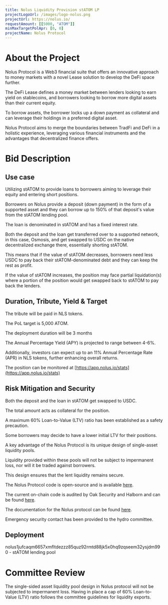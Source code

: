 ```yaml
---
title: Nolus Liquidity Provision stATOM LP
projectLogoUrl: /images/logo-nolus.png
projectUrl: https://nolus.io/
requestAmount: [[5000, "ATOM"]]
minMaxTargetPolApr: [0, 0]
projectName: Nolus Protocol
---
```


# About the Project

Nolus Protocol is a Web3 financial suite that offers an innovative approach to money markets with a novel Lease solution to develop the DeFi space further.

The DeFi Lease defines a money market between lenders looking to earn yield on stablecoins, and borrowers looking to borrow more digital assets than their current equity.

To borrow assets, the borrower locks up a down payment as collateral and can leverage their holdings in a preferred digital asset.

Nolus Protocol aims to merge the boundaries between TradFi and DeFi in a holistic experience, leveraging various financial instruments and the advantages that decentralized finance offers.

# Bid Description

## Use case

Utilizing stATOM to provide loans to borrowers aiming to leverage their equity and entering short positions.

Borrowers on Nolus provide a deposit (down payment) in the form of a supported asset and they can borrow up to 150% of that deposit's value from the stATOM lending pool.

The loan is denominated in stATOM and has a fixed interest rate.

Both the deposit and the loan get transferred over to a supported network, in this case, Osmosis, and get swapped to USDC on the native decentralized exchange there, essentially shorting stATOM.

This means that if the value of stATOM decreases, borrowers need less USDC to pay back their stATOM-denominated debt and they can keep the rest as profit.

If the value of stATOM increases, the position may face partial liquidation(s) where a portion of the position would get swapped back to stATOM to pay back the lenders.

## Duration, Tribute, Yield & Target

The tribute will be paid in NLS tokens.

The PoL target is 5,000 ATOM.

The deployment duration will be 3 months

The Annual Percentage Yield (APY) is projected to range between 4-6%.

Additionally, investors can expect up to an 11% Annual Percentage Rate (APR) in NLS tokens, further enhancing overall returns.

The position can be monitored at [https://app.nolus.io/stats](https://app.nolus.io/stats)

## Risk Mitigation and Security

Both the deposit and the loan in stATOM get swapped to USDC.

The total amount acts as collateral for the position.

A maximum 60% Loan-to-Value (LTV) ratio has been established as a safety precaution.

Some borrowers may decide to have a lower initial LTV for their positions.

A key advantage of the Nolus Protocol is its unique design of single-asset liquidity pools.

Liquidity provided within these pools will not be subject to impermanent loss, nor will it be traded against borrowers.

This design ensures that the lent liquidity remains secure.

The Nolus Protocol code is open-source and is available [here](https://github.com/nolus-protocol).

The current on-chain code is audited by Oak Security and Halborn and can be found [here](https://hub.nolus.io/en/articles/9680739-security).

The documentation for the Nolus protocol can be found [here](https://hub.nolus.io/en/collections/10034429-tech-documentation).

Emergency security contact has been provided to the hydro committee.

## Deployment

nolus1jufcaqm6657xmfltdezzz85quz92rmtd88jk5x0hq9zqseem32ysjdm990 - stATOM lending pool

# Committee Review

The single-sided asset liquidity pool design in Nolus protocol will not be subjected to impermanent loss. Having in place a cap of 60% Loan-to-Value (LTV) ratio follows the committee guidelines for liquidity exports.
